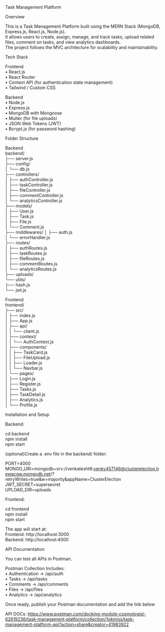 Task Management Platform  

Overview  

This is a Task Management Platform built using the MERN Stack (MongoDB, Express.js, React.js, Node.js).  
It allows users to create, assign, manage, and track tasks, upload related files, comment on tasks, and view analytics dashboards.  
The project follows the MVC architecture for scalability and maintainability.  


Tech Stack  

Frontend  
	•	React.js  
	•	React Router  
	•	Context API (for authentication state management)  
	•	Tailwind / Custom CSS  

Backend  
	•	Node.js  
	•	Express.js  
	•	MongoDB with Mongoose  
	•	Multer (for file uploads)  
	•	JSON Web Tokens (JWT)  
	•	Bcrypt.js (for password hashing)  


Folder Structure  

Backend  
backend/  
├── server.js  
├── config/  
│   └── db.js  
├── controllers/  
│   ├── authController.js  
│   ├── taskController.js  
│   ├── fileController.js  
│   ├── commentController.js  
│   └── analyticsController.js  
├── models/  
│   ├── User.js  
│   ├── Task.js  
│   ├── File.js  
│   └── Comment.js  
├── middlewares/
│   ├── auth.js  
│   └── errorHandler.js  
├── routes/  
│   ├── authRoutes.js  
│   ├── taskRoutes.js  
│   ├── fileRoutes.js  
│   ├── commentRoutes.js  
│   └── analyticsRoutes.js  
├── uploads/  
└── utils/  
    ├── hash.js  
    └── jwt.js  



Frontend  
frontend/  
├── src/  
│   ├── index.js  
│   ├── App.js  
│   ├── api/  
│   │   └── client.js  
│   ├── context/  
│   │   └── AuthContext.js  
│   ├── components/  
│   │   ├── TaskCard.js  
│   │   ├── FileUpload.js  
│   │   ├── Loader.js  
│   │   └── Navbar.js  
│   └── pages/  
│       ├── Login.js  
│       ├── Register.js  
│       ├── Tasks.js  
│       ├── TaskDetail.js  
│       ├── Analytics.js  
│       └── Profile.js  


Installation and Setup  


Backend:  

cd backend  
npm install  
npm start  

(optional)Create a .env file in the backend/ folder:  

PORT=4000  
MONGO_URI=mongodb+srv://venkatesht6:venky457146@clusterelection.hewacgw.mongodb.net/?retryWrites=true&w=majority&appName=ClusterElection  
JWT_SECRET=supersecret  
UPLOAD_DIR=uploads  
  

  
Frontend:  

cd frontend  
npm install  
npm start   
 
  
The app will start at:  
Frontend: http://localhost:3000  
Backend: http://localhost:4000  

  
API Documentation  

You can test all APIs in Postman.  

Postman Collection Includes:  
	•	Authentication → /api/auth  
	•	Tasks → /api/tasks  
	•	Comments → /api/comments  
	•	Files → /api/files  
	•	Analytics → /api/analytics  

Once ready, publish your Postman documentation and add the link below   

API DOCs: https://www.postman.com/docking-module-cosmologist-62619236/task-management-platform/collection/1okmiss/task-management-platform-api?action=share&creator=41983922  

